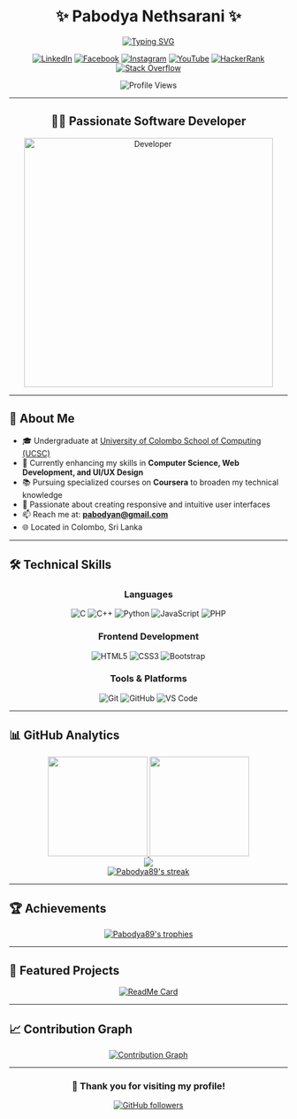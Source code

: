 # <div align="center">✨ Pabodya Nethsarani ✨</div>

<div align="center">
  
[![Typing SVG](https://readme-typing-svg.herokuapp.com?font=Fira+Code&weight=600&size=28&pause=1000&color=6A5ACD&center=true&vCenter=true&random=false&width=600&lines=Frontend+Developer;Computer+Science+Student;UCSC+Undergraduate;Lifelong+Learner)](https://git.io/typing-svg)

[![LinkedIn](https://img.shields.io/badge/LinkedIn-0077B5?style=for-the-badge&logo=linkedin&logoColor=white)](https://linkedin.com/in/pabodya-nethsarani)
[![Facebook](https://img.shields.io/badge/Facebook-1877F2?style=for-the-badge&logo=facebook&logoColor=white)](https://facebook.com/pabodya.nethsarani)
[![Instagram](https://img.shields.io/badge/Instagram-E4405F?style=for-the-badge&logo=instagram&logoColor=white)](https://instagram.com/pabodya.nethsarani)
[![YouTube](https://img.shields.io/badge/YouTube-FF0000?style=for-the-badge&logo=youtube&logoColor=white)](https://www.youtube.com/@ganansusthare)
[![HackerRank](https://img.shields.io/badge/-Hackerrank-2EC866?style=for-the-badge&logo=HackerRank&logoColor=white)](https://www.hackerrank.com/pabodyan)
[![Stack Overflow](https://img.shields.io/badge/Stack_Overflow-FE7A16?style=for-the-badge&logo=stack-overflow&logoColor=white)](https://stackoverflow.com/users/23750970/pabodya-nethsarani)

</div>

<div align="center">
  <img src="https://komarev.com/ghpvc/?username=Pabodya89&label=Profile%20Views&color=6A5ACD&style=flat" alt="Profile Views" />
</div>

---

## <div align="center">👩‍💻 Passionate Software Developer </div>

<div align="center">
  <img src="https://cdn.dribbble.com/users/4055494/screenshots/15215756/media/d2b66c4ca0192aa26d103448b3d1518b.gif" width="450" alt="Developer" />
</div>

---

## 🚀 About Me

<div align="left">

- 🎓 Undergraduate at [University of Colombo School of Computing (UCSC)](https://ucsc.cmb.ac.lk)
- 🌱 Currently enhancing my skills in **Computer Science, Web Development, and UI/UX Design**
- 📚 Pursuing specialized courses on **Coursera** to broaden my technical knowledge
- 💼 Passionate about creating responsive and intuitive user interfaces
- 📫 Reach me at: **pabodyan@gmail.com**
- 🌐 Located in Colombo, Sri Lanka

</div>

---

## 🛠️ Technical Skills

<div align="center">

### Languages
![C](https://img.shields.io/badge/C-00599C?style=for-the-badge&logo=c&logoColor=white)
![C++](https://img.shields.io/badge/C%2B%2B-00599C?style=for-the-badge&logo=c%2B%2B&logoColor=white)
![Python](https://img.shields.io/badge/Python-FFD43B?style=for-the-badge&logo=python&logoColor=blue)
![JavaScript](https://img.shields.io/badge/JavaScript-F7DF1E?style=for-the-badge&logo=javascript&logoColor=black)
![PHP](https://img.shields.io/badge/PHP-777BB4?style=for-the-badge&logo=php&logoColor=white)

### Frontend Development
![HTML5](https://img.shields.io/badge/HTML5-E34F26?style=for-the-badge&logo=html5&logoColor=white)
![CSS3](https://img.shields.io/badge/CSS3-1572B6?style=for-the-badge&logo=css3&logoColor=white)
![Bootstrap](https://img.shields.io/badge/Bootstrap-563D7C?style=for-the-badge&logo=bootstrap&logoColor=white)

### Tools & Platforms
![Git](https://img.shields.io/badge/GIT-E44C30?style=for-the-badge&logo=git&logoColor=white)
![GitHub](https://img.shields.io/badge/GitHub-100000?style=for-the-badge&logo=github&logoColor=white)
![VS Code](https://img.shields.io/badge/VSCode-0078D4?style=for-the-badge&logo=visual%20studio%20code&logoColor=white)

</div>

---

## 📊 GitHub Analytics

<div align="center">
  <a href="https://github.com/Pabodya89">
    <img height="180em" src="https://github-readme-stats.vercel.app/api?username=Pabodya89&show_icons=true&theme=tokyonight&include_all_commits=true&count_private=true"/>
    <img height="180em" src="https://github-readme-stats.vercel.app/api/top-langs/?username=Pabodya89&layout=compact&langs_count=8&theme=tokyonight"/>
  </a>
</div>

<div align="center">
  <a href="https://github.com/Pabodya89">
    <img src="https://github-profile-summary-cards.vercel.app/api/cards/profile-details?username=Pabodya89&theme=tokyonight" />
  </a>
</div>

<div align="center">
  <a href="https://github.com/Pabodya89">
    <img src="https://github-readme-streak-stats.herokuapp.com/?user=Pabodya89&theme=tokyonight" alt="Pabodya89's streak" />
  </a>
</div>

---

## 🏆 Achievements

<div align="center">
  <a href="https://github.com/Pabodya89">
    <img src="https://github-profile-trophy.vercel.app/?username=Pabodya89&theme=algolia&column=7" alt="Pabodya89's trophies" />
  </a>
</div>

---

## 📌 Featured Projects

<div align="center">

[![ReadMe Card](https://github-readme-stats.vercel.app/api/pin/?username=Pabodya89&repo=Pabodya89&theme=tokyonight)](https://github.com/Pabodya89/Pabodya89)

</div>

---

## 📈 Contribution Graph

<div align="center">
  <a href="https://github.com/Pabodya89">
    <img src="https://github-readme-activity-graph.vercel.app/graph?username=Pabodya89&bg_color=1a1b27&color=70a5fd&line=bf91f3&point=70a5fd&area=true&hide_border=true" alt="Contribution Graph" />
  </a>
</div>

---

<div align="center">
  
### 💖 Thank you for visiting my profile!

[![GitHub followers](https://img.shields.io/github/followers/Pabodya89?label=Follow&style=social)](https://github.com/Pabodya89)

</div>
